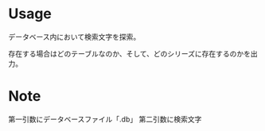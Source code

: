 # Usage

データベース内において検索文字を探索。

存在する場合はどのテーブルなのか、そして、どのシリーズに存在するのかを出力。

# Note

第一引数にデータベースファイル「.db」
第二引数に検索文字